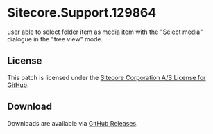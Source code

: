 # Sitecore.Support.129864
user  able to select folder item as media item with the &quot;Select media&quot; dialogue in the  &quot;tree view&quot; mode.

## License  
This patch is licensed under the [Sitecore Corporation A/S License for GitHub](https://github.com/sitecoresupport/Sitecore.Support.129864/blob/master/LICENSE).  

## Download  
Downloads are available via [GitHub Releases](https://github.com/sitecoresupport/Sitecore.Support.129864/releases).  
